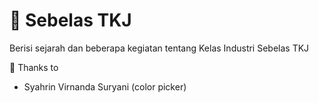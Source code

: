 # 🤘 Sebelas TKJ
Berisi sejarah dan beberapa kegiatan tentang Kelas Industri Sebelas TKJ

🙏 Thanks to
- Syahrin Virnanda Suryani (color picker)
